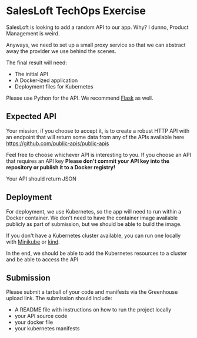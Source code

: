 # SalesLoft TechOps Exercise

SalesLoft is looking to add a random API to our app. Why? I dunno, Product Management is weird. 

Anyways, we need to set up a small proxy service so that we can abstract away the provider we use behind the scenes.  

The final result will need:
- The initial API
- A Docker-ized application
- Deployment files for Kubernetes

Please use Python for the API. We recommend [Flask](https://flask.palletsprojects.com/en/1.1.x/) as well.

## Expected API

Your mission, if you choose to accept it, is to create a robust HTTP API with an endpoint that will return some data from any of the APIs available here https://github.com/public-apis/public-apis

Feel free to choose whichever API is interesting to you. If you choose an API that requires an API key **Please don't commit your API key into the repository or publish it to a Docker registry!**

Your API should return JSON 

## Deployment

For deployment, we use Kubernetes, so the app will need to run within a Docker container. We don't need to have the container image available publicly as part of submission, but we should be able to build the image.

If you don't have a Kubernetes cluster available, you can run one locally with [Minikube](https://kubernetes.io/docs/setup/minikube/) or [kind](https://github.com/kubernetes-sigs/kind).

In the end, we should be able to add the Kubernetes resources to a cluster and be able to access the API

## Submission

Please submit a tarball of your code and manifests via the Greenhouse upload link. The submission should include:

  * A README file with instructions on how to run the project locally
  * your API source code
  * your docker file
  * your kubernetes manifests
